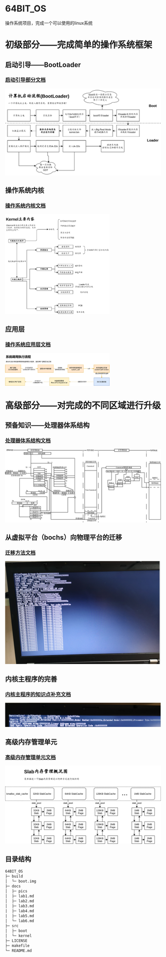 # 64BIT_OS

操作系统项目，完成一个可以使用的linux系统





# 初级部分——完成简单的操作系统框架

## 启动引导——BootLoader

### [启动引导部分文档](docs/lab1.md)

![](docs/pics/lab2/操作系统启动流程.png)

## 操作系统内核

### [操作系统内核文档](docs/lab2.md)

<img src="docs/pics/lab3/kernel主要工作.png" style="zoom:33%;" />

## 应用层

### [操作系统应用层文档](docs/lab3.md)

<img src="docs/pics/lab3/系统调用执行流程.png" style="zoom:33%;" />



# 高级部分——对完成的不同区域进行升级



## 预备知识——处理器体系结构

### [处理器体系结构文档](docs/lab4.md)

<img src="docs/pics/lab4/07.d06z.038.png" style="zoom:80%;" />

## 从虚拟平台（bochs）向物理平台的迁移
### [迁移方法文档](docs/lab5.md)
<img src="docs/pics/lab5/image-20201117154812711.png" style="zoom: 80%;" />

## 内核主程序的完善
### [内核主程序的知识点补充文档](docs/lab6.md)

![image-20201118002655995](docs/pics/lab6/image-20201118002655995.png)

## 高级内存管理单元

### [高级内存管理单元文档](docs/lab7.md)

![](docs/pics/lab7/Slab组织模式.png)

## 目录结构

```
64BIT_OS
├─ build
│  └─ boot.img
├─ docs
│  ├─ pics
│  ├─ lab1.md
│  ├─ lab2.md
│  ├─ lab3.md
|  ├─ lab4.md
|  ├─ lab5.md
│  └─ lab6.md
├─ src
│  ├─ boot
│  └─ kernel
├─ LICENSE
├─ makefile
└─ README.md
```
